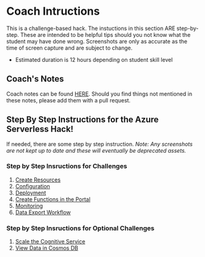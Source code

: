# Coach Intructions
This is a challenge-based hack. The instuctions in this section ARE step-by-step. These are intended to be helpful tips should you not know what the student may have done wrong.  Screenshots are only as accurate as the time of screen capture and are subject to change.
- Estimated duration is 12 hours depending on student skill level


## Coach's Notes
Coach notes can be found [HERE](./Coachs-Notes.md).  Should you find things not mentioned in these notes, please add them with a pull request.



## Step By Step Instructions for the Azure Serverless Hack!
If needed, there are some step by step instruction.
*Note: Any screenshots are not kept up to date and these will eventually be deprecated assets.*



### Step by Step Insructions for Challenges
1.	[Create Resources](./Guides/Host-CreateResources.md)
1.  [Configuration](./Guides/Configuration.md)
1.  [Deployment](./Guides/Deployment.md)
1.  [Create Functions in the Portal](./Guides/PortalFunctions.md)
1.  [Monitoring](./Guides/Monitoring.md)
1.  [Data Export Workflow](./Guides/Workflow.md)


### Step by Step Insructions for Optional Challenges
1.	[Scale the Cognitive Service](./Guides/ScaleCognitive.md)
1.  [View Data in Cosmos DB](./Guides/Cosmos.md)
